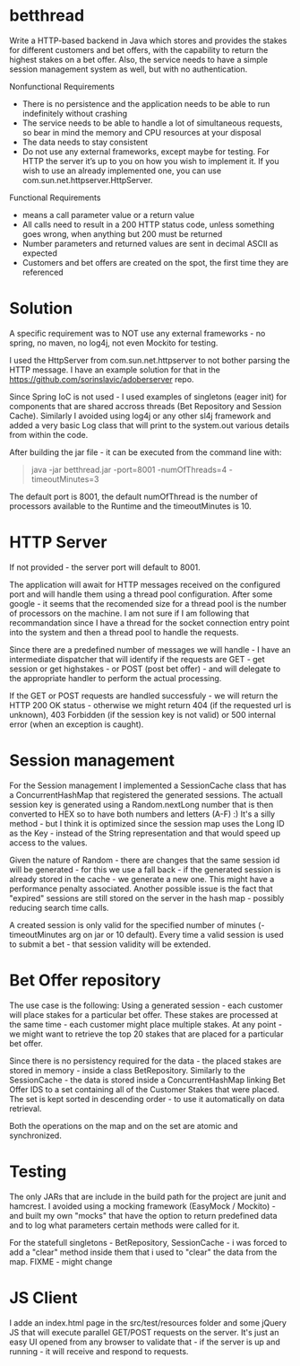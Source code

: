 # betthread

Write a HTTP-based backend in Java which stores and provides the stakes for different customers and bet offers, with the capability to return the highest stakes on a bet offer. Also, the service needs to have a simple session management system as well, but with no authentication. 

Nonfunctional Requirements 
- There is no persistence and the application needs to be able to run indefinitely without crashing 
- The service needs to be able to handle a lot of simultaneous requests, so bear in mind the memory and CPU resources at your disposal 
- The data needs to stay consistent 
- Do not use any external frameworks, except maybe for testing. For HTTP the server it’s up to you on how you wish to implement it. If you wish to use an already implemented one, you can use com.sun.net.httpserver.HttpServer. 

Functional Requirements 
- <value> means a call parameter value or a return value 
- All calls need to result in a 200 HTTP status code, unless something goes wrong, when anything but 200 must be returned 
- Number parameters and returned values are sent in decimal ASCII as expected 
- Customers and bet offers are created on the spot, the first time they are referenced 

# Solution

A specific requirement was to NOT use any external frameworks - no spring, no maven, no log4j, not even Mockito for testing.

I used the HttpServer from com.sun.net.httpserver to not bother parsing the HTTP message. I have an example solution for that in the https://github.com/sorinslavic/adoberserver repo.

Since Spring IoC is not used - I used examples of singletons (eager init) for components that are shared accross threads (Bet Repository and Session Cache).
Similarly I avoided using log4j or any other sl4j framework and added a very basic Log class that will print to the system.out various details from within the code.

After building the jar file - it can be executed from the command line with:
> java -jar betthread.jar -port=8001 -numOfThreads=4 -timeoutMinutes=3 

The default port is 8001, the default numOfThread is the number of processors available to the Runtime and the timeoutMinutes is 10.

# HTTP Server
If not provided - the server port will default to 8001.

The application will await for HTTP messages received on the configured port and will handle them using a thread pool configuration. After some google - it seems that the recomended size for a thread pool is the number of processors on the machine. I am not sure if I am following that recommandation since I have a thread for the socket connection entry point into the system and then a thread pool to handle the requests.

Since there are a predefined number of messages we will handle - I have an intermediate dispatcher that will identify if the requests are GET - get session or get highstakes - or POST (post bet offer) - and will delegate to the appropriate handler to perform the actual processing.

If the GET or POST requests are handled successfuly - we will return the HTTP 200 OK status - otherwise we might return 404 (if the requested url is unknown), 403 Forbidden (if the session key is not valid) or 500 internal error (when an exception is caught).

# Session management
For the Session management I implemented a SessionCache class that has a ConcurrentHashMap that registered the generated sessions. The actuall session key is generated using a Random.nextLong number that is then converted to HEX so to have both numbers and letters (A-F) :)
It's a silly method - but I think it is optimized since the session map uses the Long ID as the Key - instead of the String representation and that would speed up access to the values.

Given the nature of Random - there are changes that the same session id will be generated - for this we use a fall back - if the generated session is already stored in the cache - we generate a new one.
This might have a performance penalty associated.
Another possible issue is the fact that "expired" sessions are still stored on the server in the hash map - possibly reducing search time calls.

A created session is only valid for the specified number of minutes (-timeoutMinutes arg on jar or 10 default). Every time a valid session is used to submit a bet - that session validity will be extended.

# Bet Offer repository
The use case is the following: Using a generated session - each customer will place stakes for a particular bet offer. These stakes are processed at the same time - each customer might place multiple stakes. At any point - we might want to retrieve the top 20 stakes that are placed for a particular bet offer.

Since there is no persistency required for the data - the placed stakes are stored in memory - inside a class BetRepository.
Similarly to the SessionCache - the data is stored inside a ConcurrentHashMap linking Bet Offer IDS to a set containing all of the Customer Stakes that were placed. The set is kept sorted in descending order - to use it automatically on data retrieval.

Both the operations on the map and on the set are atomic and synchronized. 

# Testing
The only JARs that are include in the build path for the project are junit and hamcrest. 
I avoided using a mocking framework (EasyMock / Mockito) - and built my own "mocks" that have the option to return predefined data and to log what parameters certain methods were called for it.

For the statefull singletons - BetRepository, SessionCache - i was forced to add a "clear" method inside them that i used to "clear" the data from the map. FIXME - might change

# JS Client
I adde an index.html page in the src/test/resources folder and some jQuery JS that will execute parallel GET/POST requests on the server.
It's just an easy UI opened from any browser to validate that - if the server is up and running - it will receive and respond to requests.
